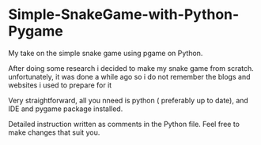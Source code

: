 # Simple-SnakeGame-with-Python-Pygame
My take on the simple snake game using pgame on Python. 

After doing some research i decided to make my snake game from scratch. unfortunately, it was done a while ago so i do not remember the  blogs and websites i used to prepare for it

Very straightforward, all you nneed is python ( preferably up to date), and IDE and pygame package installed.

Detailed instruction written as comments in the Python file.
Feel free to make changes that suit you.
